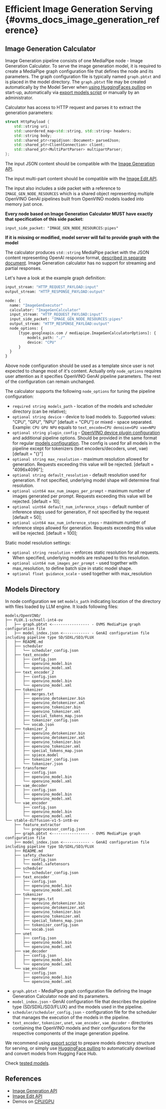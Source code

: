 # Efficient Image Generation Serving {#ovms_docs_image_generation_reference}

## Image Generation Calculator
Image Generation pipeline consists of one MediaPipe node - Image Generation Calculator. To serve the image generation model, it is required to create a MediaPipe graph configuration file that defines the node and its parameters. The graph configuration file is typically named `graph.pbtxt` and is placed in the model directory.
The `graph.pbtxt` file may be created automatically by the Model Server when [using HuggingFaces pulling](../pull_hf_models.md) on start-up, automatically via [export models script](../../demos/common/export_models/) or manually by an administrator.

Calculator has access to HTTP request and parses it to extract the generation parameters:
```cpp
struct HttpPayload {
    std::string uri;
    std::unordered_map<std::string, std::string> headers;
    std::string body;
    std::shared_ptr<rapidjson::Document> parsedJson;
    std::shared_ptr<ClientConnection> client;
    std::shared_ptr<MultiPartParser> multipartParser;
};
```

The input JSON content should be compatible with the [Image Generation API](../model_server_rest_api_image_generation.md).

The input multi-part content should be compatible with the [Image Edit API](../model_server_rest_api_image_edit.md).

The input also includes a side packet with a reference to `IMAGE_GEN_NODE_RESOURCES` which is a shared object representing multiple OpenVINO GenAI pipelines built from OpenVINO models loaded into memory just once.

**Every node based on Image Generation Calculator MUST have exactly that specification of this side packet:**

`input_side_packet: "IMAGE_GEN_NODE_RESOURCES:pipes"`

**If it is missing or modified, model server will fail to provide graph with the model**

The calculator produces `std::string` MediaPipe packet with the JSON content representing OpenAI response format, [described in separate document](../model_server_rest_api_image_generation.md). Image Generation calculator has no support for streaming and partial responses.

Let's have a look at the example graph definition:
```protobuf
input_stream: "HTTP_REQUEST_PAYLOAD:input"
output_stream: "HTTP_RESPONSE_PAYLOAD:output"

node: {
  name: "ImageGenExecutor"
  calculator: "ImageGenCalculator"
  input_stream: "HTTP_REQUEST_PAYLOAD:input"
  input_side_packet: "IMAGE_GEN_NODE_RESOURCES:pipes"
  output_stream: "HTTP_RESPONSE_PAYLOAD:output"
  node_options: {
      [type.googleapis.com / mediapipe.ImageGenCalculatorOptions]: {
          models_path: "./"
          device: "CPU"
      }
  }
}
```

Above node configuration should be used as a template since user is not expected to change most of it's content. Actually only `node_options` requires user attention as it specifies OpenVINO GenAI pipeline parameters. The rest of the configuration can remain unchanged.

The calculator supports the following `node_options` for tuning the pipeline configuration:
-    `required string models_path` - location of the models and scheduler directory (can be relative);
-    `optional string device` - device to load models to. Supported values: "CPU", "GPU", "NPU" [default = "CPU"] or mixed - space separated. Example: `CPU GPU NPU` equals to `text_encode=CPU denoise=GPU vae=NPU`
-    `optional string plugin_config` - [OpenVINO device plugin configuration](https://docs.openvino.ai/2025/openvino-workflow/running-inference/inference-devices-and-modes.html) and additional pipeline options. Should be provided in the same format for regular [models configuration](../parameters.md#model-configuration-options). The config is used for all models in the pipeline except for tokenizers (text encoders/decoders, unet, vae) [default = "{}"]
-    `optional string max_resolution` - maximum resolution allowed for generation. Requests exceeding this value will be rejected. [default = "4096x4096"];
-    `optional string default_resolution` - default resolution used for generation. If not specified, underlying model shape will determine final resolution.
-    `optional uint64 max_num_images_per_prompt` - maximum number of images generated per prompt. Requests exceeding this value will be rejected. [default = 10];
-    `optional uint64 default_num_inference_steps` - default number of inference steps used for generation, if not specified by the request [default = 50];
-    `optional uint64 max_num_inference_steps` - maximum number of inference steps allowed for generation. Requests exceeding this value will be rejected. [default = 100];

Static model resolution settings:
-    `optional string resolution` - enforces static resolution for all requests. When specified, underlying models are reshaped to this resolution.
-    `optional uint64 num_images_per_prompt` - used together with max_resolution, to define batch size in static model shape.
-    `optional float guidance_scale` - used together with max_resolution

## Models Directory

In node configuration we set `models_path` indicating location of the directory with files loaded by LLM engine. It loads following files:

```
models/OpenVINO/
├── FLUX.1-schnell-int4-ov
│   ├── graph.pbtxt <----------------- - OVMS MediaPipe graph configuration file
│   ├── model_index.json <------------ - GenAI configuration file including pipeline type SD/SDXL/SD3/FLUX
│   ├── README.md
│   ├── scheduler
│   │   └── scheduler_config.json
│   ├── text_encoder
│   │   ├── config.json
│   │   ├── openvino_model.bin
│   │   └── openvino_model.xml
│   ├── text_encoder_2
│   │   ├── config.json
│   │   ├── openvino_model.bin
│   │   └── openvino_model.xml
│   ├── tokenizer
│   │   ├── merges.txt
│   │   ├── openvino_detokenizer.bin
│   │   ├── openvino_detokenizer.xml
│   │   ├── openvino_tokenizer.bin
│   │   ├── openvino_tokenizer.xml
│   │   ├── special_tokens_map.json
│   │   ├── tokenizer_config.json
│   │   └── vocab.json
│   ├── tokenizer_2
│   │   ├── openvino_detokenizer.bin
│   │   ├── openvino_detokenizer.xml
│   │   ├── openvino_tokenizer.bin
│   │   ├── openvino_tokenizer.xml
│   │   ├── special_tokens_map.json
│   │   ├── spiece.model
│   │   ├── tokenizer_config.json
│   │   └── tokenizer.json
│   ├── transformer
│   │   ├── config.json
│   │   ├── openvino_model.bin
│   │   └── openvino_model.xml
│   ├── vae_decoder
│   │   ├── config.json
│   │   ├── openvino_model.bin
│   │   └── openvino_model.xml
│   └── vae_encoder
│       ├── config.json
│       ├── openvino_model.bin
│       └── openvino_model.xml
└── stable-diffusion-v1-5-int8-ov
    ├── feature_extractor
    │   └── preprocessor_config.json
    ├── graph.pbtxt <----------------- - OVMS MediaPipe graph configuration file
    ├── model_index.json <------------ - GenAI configuration file including pipeline type SD/SDXL/SD3/FLUX
    ├── README.md
    ├── safety_checker
    │   ├── config.json
    │   └── model.safetensors
    ├── scheduler
    │   └── scheduler_config.json
    ├── text_encoder
    │   ├── config.json
    │   ├── openvino_model.bin
    │   └── openvino_model.xml
    ├── tokenizer
    │   ├── merges.txt
    │   ├── openvino_detokenizer.bin
    │   ├── openvino_detokenizer.xml
    │   ├── openvino_tokenizer.bin
    │   ├── openvino_tokenizer.xml
    │   ├── special_tokens_map.json
    │   ├── tokenizer_config.json
    │   └── vocab.json
    ├── unet
    │   ├── config.json
    │   ├── openvino_model.bin
    │   └── openvino_model.xml
    ├── vae_decoder
    │   ├── config.json
    │   ├── openvino_model.bin
    │   └── openvino_model.xml
    └── vae_encoder
        ├── config.json
        ├── openvino_model.bin
        └── openvino_model.xml

```

- `graph.pbtxt` - MediaPipe graph configuration file defining the Image Generation Calculator node and its parameters.
- `model_index.json` - GenAI configuration file that describes the pipeline type (SD/SDXL/SD3/FLUX) and the models used in the pipeline.
- `scheduler/scheduler_config.json` - configuration file for the scheduler that manages the execution of the models in the pipeline.
- `text_encoder`, `tokenizer`, `unet`, `vae_encoder`, `vae_decoder` - directories containing the OpenVINO models and their configurations for the respective components of the image generation pipeline.

We recommend using [export script](../../demos/common/export_models/README.md) to prepare models directory structure for serving, or simply use [HuggingFace pulling](../pull_hf_models.md) to automatically download and convert models from Hugging Face Hub.

Check [tested models](https://github.com/openvinotoolkit/openvino.genai/blob/master/tests/python_tests/models/real_models).

## References
- [Image Generation API](../model_server_rest_api_image_generation.md)
- [Image Edit API](../model_server_rest_api_image_edit.md)
- Demos on [CPU/GPU](../../demos/image_generation/README.md)

